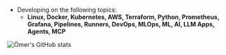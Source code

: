 - Developing on the following topics:
  - **Linux, Docker, Kubernetes, AWS, Terraform, Python, Prometheus, Grafana, Pipelines, Runners, DevOps, MLOps, ML, AI, LLM Apps, Agents, MCP**
    
![Ömer's GitHub stats](https://github-readme-stats.vercel.app/api?username=omerbsezer&show_icons=true&theme=transparent)

